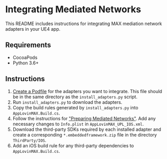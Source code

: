 # Integrating Mediated Networks

This README includes instructions for integrating MAX mediation network adapters in your UE4 app.

## Requirements
- CocoaPods
- Python 3.6+

## Instructions

1. [Create a Podfile](https://dash.applovin.com/documentation/mediation/ios/mediation-adapters) for the adapters you want to integrate. This file should be in the same directory as the `install_adapters.py` script.
2. Run `install_adapters.py` to download the adapters.
3. Copy the build rules generated by `install_adapters.py` into `AppLovinMAX.Build.cs`.
4. Follow the instructions for ["Preparing Mediated Networks"](https://dash.applovin.com/documentation/mediation/manual-integration-ios"). Add any necessary changes to `Info.plist` in `AppLovinMAX_UPL_IOS.xml`.
5. Download the third-party SDKs required by each installed adapter and create a corresponding `*.embeddedframework.zip` file in the directory `ThirdParty/IOS`.
6. Add an iOS build rule for any third-party dependencies to `AppLovinMAX.Build.cs`.

